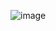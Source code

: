 ![image](https://user-images.githubusercontent.com/101416092/207595888-5a8bcc96-45ac-472c-8217-72f318f64f38.png)
